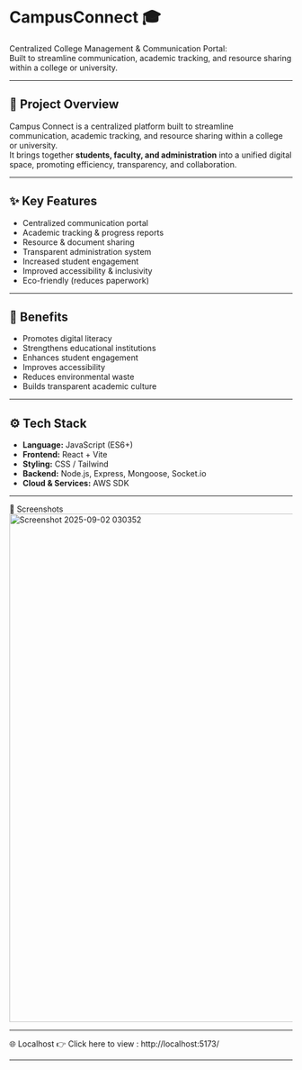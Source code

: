 # CampusConnect 🎓

Centralized College Management & Communication Portal:  
Built to streamline communication, academic tracking, and resource sharing within a college or university.  

---

## 📌 Project Overview  
Campus Connect is a centralized platform built to streamline communication, academic tracking, and resource sharing within a college or university.  
It brings together **students, faculty, and administration** into a unified digital space, promoting efficiency, transparency, and collaboration.  

---

## ✨ Key Features  
- Centralized communication portal  
- Academic tracking & progress reports  
- Resource & document sharing  
- Transparent administration system  
- Increased student engagement  
- Improved accessibility & inclusivity  
- Eco-friendly (reduces paperwork)  

---

## 🌱 Benefits  
- Promotes digital literacy  
- Strengthens educational institutions  
- Enhances student engagement  
- Improves accessibility  
- Reduces environmental waste  
- Builds transparent academic culture  

---

## ⚙️ Tech Stack  
- **Language:** JavaScript (ES6+)  
- **Frontend:** React + Vite  
- **Styling:** CSS / Tailwind  
- **Backend:** Node.js, Express, Mongoose, Socket.io  
- **Cloud & Services:** AWS SDK  

---

📸 Screenshots
<img width="1894" height="903" alt="Screenshot 2025-09-02 030352" src="https://github.com/user-attachments/assets/cecfe312-c6d4-492e-b2ef-43541722c24f" />

---

🌐 Localhost 👉 Click here to view :  http://localhost:5173/

---


